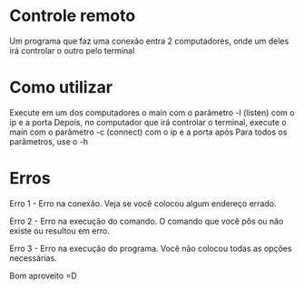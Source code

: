 # Controle remoto
Um programa que faz uma conexão entra 2 computadores, onde um deles irá controlar o outro pelo terminal

# Como utilizar
Execute em um dos computadores o main com o parâmetro -l (listen) com o ip e a porta
Depois, no computador que irá controlar o terminal, execute o main com o parâmetro -c (connect) com o ip e a porta após
Para todos os parâmetros, use o -h

# Erros
Erro 1 - Erro na conexão. Veja se você colocou algum endereço errado.

Erro 2 - Erro na execução do comando. O comando que você pôs ou não existe ou resultou em erro.

Erro 3 - Erro na execução do programa. Você não colocou todas as opções necessárias.

Bom aproveito =D
